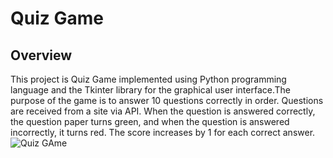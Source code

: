 # Quiz Game
## Overview
This project is Quiz Game implemented using Python programming language and the Tkinter library for the graphical user interface.The purpose of the game is to answer 10 questions correctly in order. Questions are received from a site via API. When the question is answered correctly, the question paper turns green, and when the question is answered incorrectly, it turns red. The score increases by 1 for each correct answer. 
![Quiz GAme](https://github.com/bbektas7/QuizGame/assets/151018962/bc743a56-d7f1-4e81-a4c1-e06e2c1a60fe)
